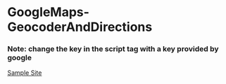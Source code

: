 # GoogleMaps-GeocoderAndDirections

### Note: change the key in the script tag with a key provided by google

[Sample Site]( https://erxrilowl.github.io/GoogleMaps-GeocoderAndDirections/)